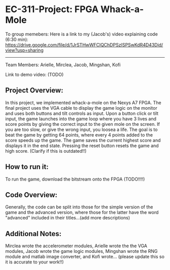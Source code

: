 # EC-311-Project: FPGA Whack-a-Mole

To group memebers: Here is a link to my (Jacob's) video explaining code (6:30 min): https://drive.google.com/file/d/1JrSTHwWFClQChDPSzISPSwKdR4D43Did/view?usp=sharing

_____________________________________________________
Team Members: Arielle, Mirclea, Jacob, Mingshan, Kofi

Link to demo video: (TODO)

## Project Overview: 
In this project, we implemented whack-a-mole on the Nexys A7 FPGA. The final project uses the VGA cable to display the game logic on the monitor and uses both buttons and tilt controls as input. Upon a button click or tilt input, the game launches into the game loop where you have 3 lives and score points by giving the correct input to the given mole on the screen. If you are too slow, or give the wrong input, you loosea a life. The goal is to beat the game by getting 64 points, where every 4 points added to the score speeds up the game. The game saves the current highest score and displays it in the end state. Pressing the reset button resets the game and high score. (Clarify if this is outdated!!)

## How to run it:
To run the game, download the bitstream onto the FPGA (TODO!!!!)

## Code Overview:
Generally, the code can be split into those for the simple version of the game and the advanced version, where those for the latter have the word "advanced" included in their titles...(add more descriptions)


## Additional Notes:
Mirclea wrote the accelerometer modules, Arielle wrote the the VGA modules, Jacob wrote the game logic modules, Mingshan wrote the RNG module and matlab image converter, and Kofi wrote... (please update this so it is accurate to your work!!)
